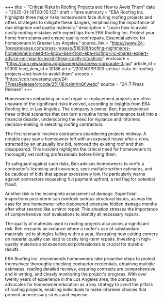 +++
title = "Critical Risks in Roofing Projects and How to Avoid Them"
date = "2025-01-18T00:55:12Z"
draft = false
summary = "EBA Roofing Inc. highlights three major risks homeowners face during roofing projects and offers strategies to mitigate these dangers, emphasizing the importance of due diligence and quality materials."
description = "Learn how to avoid costly roofing mistakes with expert tips from EBA Roofing Inc. Protect your home from scams and ensure quality roof repairs. Essential advice for homeowners in Greater Los Angeles."
source_link = "https://www.24-7pressrelease.com/press-release/518388/roofing-nightmares-homeowners-need-to-know-ben-from-eba-roofing-inc-shares-expert-advice-on-how-to-avoid-these-costly-situations"
enclosure = "https://cdn.newsramp.app/banners/business-corporate-3.jpg"
article_id = 91300
feed_item_id = 10186
url = "/202501/91300-critical-risks-in-roofing-projects-and-how-to-avoid-them"
qrcode = "https://cdn.newsramp.app/24-7PressRelease/qrcode/251/18/calmXnGf.webp"
source = "24-7 Press Release"
+++

<p>Homeowners embarking on roof repair or replacement projects are often unaware of the significant risks involved, according to insights from EBA Roofing Inc. in Los Angeles. The company's owner, Ben, has pinpointed three critical scenarios that can turn a routine home maintenance task into a financial disaster, underscoring the need for vigilance and informed decision-making in selecting roofing contractors.</p><p>The first scenario involves contractors abandoning projects midway. A notable case saw a homeowner left with an exposed house after a crew, attracted by an unusually low bid, removed the existing roof and then disappeared. This incident highlights the critical need for homeowners to thoroughly vet roofing professionals before hiring them.</p><p>To safeguard against such risks, Ben advises homeowners to verify a contractor's licensing and insurance, seek multiple written estimates, and be cautious of bids that appear excessively low. He particularly warns against contractors requesting full payment upfront, a red flag for potential fraud.</p><p>Another risk is the incomplete assessment of damage. Superficial inspections post-storm can overlook serious structural issues, as was the case for one homeowner who discovered extensive hidden damage months after what seemed like a minor repair. This situation stresses the importance of comprehensive roof evaluations to identify all necessary repairs.</p><p>The quality of materials used in roofing projects also poses a significant risk. Ben recounts an instance where a roofer's use of substandard materials led to shingles failing within a year, illustrating how cutting corners on material quality can lead to costly long-term repairs. Investing in high-quality materials and experienced professionals is crucial for durable results.</p><p>EBA Roofing Inc. recommends homeowners take proactive steps to protect themselves: thoroughly checking contractor credentials, obtaining multiple estimates, reading detailed reviews, ensuring contracts are comprehensive and in writing, and closely monitoring the project's progress. With over twenty years of experience in the Los Angeles area, the company advocates for homeowner education as a key strategy to avoid the pitfalls of roofing projects, enabling individuals to make informed choices that prevent unnecessary stress and expense.</p>